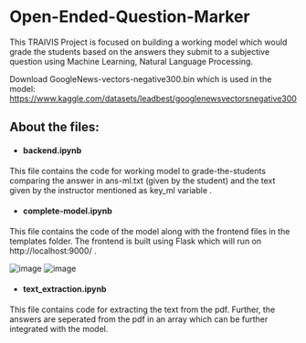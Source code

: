 # Open-Ended-Question-Marker
This TRAIVIS Project is focused on building a working model which would grade the students based on the answers they submit to a subjective question using Machine Learning, Natural Language Processing.

Download GoogleNews-vectors-negative300.bin which is used in the model:
https://www.kaggle.com/datasets/leadbest/googlenewsvectorsnegative300

## About the files:
- #### backend.ipynb
This file contains the code for working model to grade-the-students comparing the answer in ans-ml.txt (given by the student) and the text given by the instructor mentioned as key_ml variable . 
- #### complete-model.ipynb
This file contains the code of the model along with the frontend files in the templates folder. The frontend is built using Flask which will run on http://localhost:9000/ .

![image](https://user-images.githubusercontent.com/107244393/221377186-90bc1c97-4604-4808-9cf8-543b684c3607.png)
![image](https://user-images.githubusercontent.com/107244393/221377376-816f871e-1826-47c1-8f59-e66d2586e028.png)

- #### text_extraction.ipynb
This file contains code for extracting the text from the pdf. Further, the answers are seperated from the pdf in an array which can be further integrated with the model. 
